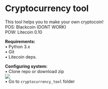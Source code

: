 **<h1>Cryptocurrency tool</h1>**

This tool helps you to make your own cryptocoin!</br>
POS: Blackcoin (DONT WORK)</br>
POW: Litecoin 0.10<br/>

**Requirements:**</br>
• Python 3.x</br>
• Git</br>
• Litecoin deps.</br>

**Configuring system:**</br>
• Clone repo or download zip</br>
<img src="https://github.com/grumpydevelop/cryptocurrency_tool/blob/master/img/1.png"></br>
• Go to ```cryptocurrency_tool``` folder</br>
